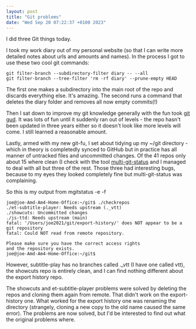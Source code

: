 ```yaml
---
layout: post
title: "Git problems"
date: "Wed Sep 20 07:22:37 +0100 2023"
---
```



I did three Git things today.

I took my work diary out of my personal website (so that I can write more detailed notes about urls and amounts and names).  In the process I got to use these two cool git commands: 


    git filter-branch --subdirectory-filter diary -- --all
    git filter-branch --tree-filter 'rm -rf diary' --prune-empty HEAD

The first one makes a subdirectory into the main root of the repo and discards everything else. It's amazing. The second runs a command that deletes the diary folder and removes all now empty commits(!)


Then I sat down to improve my git knowledge generally with the fun took [git gud](https://github.com/benthayer/git-gud). It was lots of fun until it suddenly ran out of levels - the repo hasn't been updated in three years either so it doesn't look like more levels will come. I still learned a reasonable amount. 

Lastly, armed with my new git-fu, I set about tidying up my ~/git directory - which in theory is completedly synced to GitHub but in practice has all manner of untracked files and uncommitted changes.  Of the 41 repos only about 15 where clean (I check with the tool [multi-git-status](https://github.com/fboender/multi-git-status) and I managed to deal with all but three of the rest. Those three had interesting bugs, because to my eyes they looked completely fine but multi-git-status was complaining.

So this is my output from mgitstatus -e -f 

```
joe@joe-Amd-Am4-Home-Office:~/git$ ./checkrepos 
./et-subtitle-player: Needs upstream (._vtt) 
./showcuts: Uncommitted changes 
./js-ttd: Needs upstream (main) 
fatal: '/Users/joe2021/git/export-history/' does NOT appear to be a git repository
fatal: Could NOT read from remote repository.

Please make sure you have the correct access rights
and the repository exists.
joe@joe-Amd-Am4-Home-Office:~/git$ 
```

However, subtitle-play has no branches called ._vtt (I have one called vtt),  the showcuts repo is entirely clean, and I can find nothing different about the export history repo.   

The showcuts and et-subtitle-player problems were solved by deleting the repos and cloning them again from remote.  That didn't work on the export-history one.  What worked for the export history one was renaming the directory (strangely, cloning a new copy to the old name caused the same error).  The problems are now solved, but I'd be interested to find out what the original problems where.  

